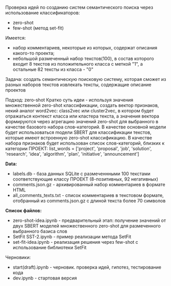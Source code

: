 Проверка идей по созданию систем семантического поиска через использование классификаторов: 
- zero-shot
- few-shot (метод set-fit)

Имеется:
- набор комментариев, некоторые из которых, содержат описания какого-то проекта;
- небольшой размеченный набор текстов(100), в состав которого входит 8 текстов из положительного класса с меткой "1", а   
  остальные 82 тексты из класса - "0"

Задача: создать семантическую поисковую систему, которая сможет из разных наборов текстов извлекать тексты, 
содержащие описание проектов

Подход: zero-shot
Кратко суть идеи - используя значения множественной zero-shot классификации, создать вектор признаков, некий аналог word2vec:
class2vec или cluster2vec, в котором будет отражаться контекст класса или кластера текста, а значения вектора формируются 
через агрегацию значений zero-shot для выбранного в качестве базового набора слов-категорий.
В качестве основной модели будет использоваться mодели SBERT для классификации текстов, которые имеют встроенную zero-shot классификацию.
В качестве набора признаков будет использован список слов-категорий, близких к категории ПРОЕКТ:
list_words = ['project', 'proposal', 'job', 'solution', 'research', 'idea', 'algorithm', 'plan', 'initiative', 'announcement']

**Data:**
- labels.db - база данных SQLite с размеченнными 100 текстами соответствующие классу ПРОЕКТ (8-позитивных, 92 негативных)
- comments.json.gz - архивированный набор комментариев в формате HTML
- all_comments_texts.txt - список комментариев в текстовом формате, отобранный из comments.json.gz с длиной текста более 70 символов

**Список файлов:**
- zero-shot-idea.ipynb - предварительный этап: получение значений от двух SBERT моделей множественного zero-shot для 
  размеченного выбранного базиса слов   
- SetFit SST-2.ipynb - пример реализации метода SetFit
- set-fit-idea.ipynb - реализация решения через few-shot с использование библиотеки SetFit 

Черновики:
- start(draft).ipynb - черновик. проверка идей, гипотез, тестирование кода 
- dev.ipynb          - стартовая версия



